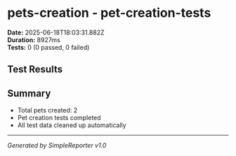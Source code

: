 # pets-creation - pet-creation-tests

**Date:** 2025-06-18T18:03:31.882Z  
**Duration:** 8927ms  
**Tests:** 0 (0 passed, 0 failed)

## Test Results



## Summary

- Total pets created: 2
- Pet creation tests completed
- All test data cleaned up automatically

---
*Generated by SimpleReporter v1.0*
